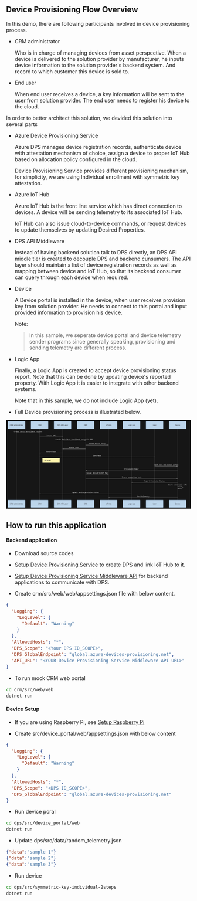 ## Device Provisioning Flow Overview

In this demo, there are following participants involved in device provisioning process.

- CRM administrator
  
  Who is in charge of managing devices from asset perspective. When a device is delivered to the solution provider by manufacturer, he inputs device information to the solution provider's backend system. And record to which customer this device is sold to.

- End user

  When end user receives a device, a key information will be sent to the user from solution provider. The end user needs to register his device to the cloud.

In order to better architect this solution, we devided this solution into several parts

- Azure Device Provisioning Service

  Azure DPS manages device registration records, authenticate device with attestation mechanism of choice, assign a device to proper IoT Hub based on allocation policy configured in the cloud.

  Device Provisioning Service provides different provisioning mechanism, for simplicity, we are using Individual enrollment with symmetric key attestation.
   
- Azure IoT Hub

  Azure IoT Hub is the front line service which has direct connection to devices. A device will be sending telemetry to its associated IoT Hub.
  
  IoT Hub can also issue cloud-to-device commands, or request devices to update themselves by updating Desired Properties.

- DPS API Middleware

  Instead of having backend solution talk to DPS directly, an DPS API middle tier is created to decouple DPS and backend cunsumers. The API layer should maintain a list of device registration records as well as mapping between device and IoT Hub, so that its backend consumer can query through each device when required.

- Device

  A Device portal is installed in the device, when user receives provision key from solution provider. He needs to connect to this portal and input provided information to provision his device.

  Note:

  >In this sample, we seperate device portal and device telemetry sender programs since generally speaking, provisioning and sending telemetry are different process.

- Logic App

  Finally, a Logic App is created to accept device provisioning status report. Note that this can be done by updating device's reported property. With Logic App it is easier to integrate with other backend systems. 

  Note that in this sample, we do not include Logic App (yet).

- Full Device provisioning process is illustrated below.

<img src="docs/img/provisioning-flow.jpg" />

## How to run this application

#### Backend application

-   Download source codes

-   [Setup Device Provisioning Service](docs/dps.md) to create DPS and link IoT Hub to it.

-   [Setup Device Provisioning Service Middleware API](docs/dps_api.md) for backend applications to communicate with DPS.

-   Create crm/src/web/web/appsettings.json file with below content.

```json
{
  "Logging": {
    "LogLevel": {
      "Default": "Warning"
    }
  },
  "AllowedHosts": "*",
  "DPS_Scope": "<Your DPS ID_SCOPE>",
  "DPS_GlobalEndpoint": "global.azure-devices-provisioning.net",
  "API_URL": "<YOUR Device Provisioning Service Middleware API URL>"
}
```

-   To run mock CRM web portal

```bash
cd crm/src/web/web
dotnet run
```

#### Device Setup

-   If you are using Raspberry Pi, see [Setup Raspberry Pi](docs/raspberry-pi.md)

-   Create src/device_portal/web/appsettings.json with below content

```json
{
  "Logging": {
    "LogLevel": {
      "Default": "Warning"
    }
  },
  "AllowedHosts": "*",
  "DPS_Scope": "<DPS ID_SCOPE>",
  "DPS_GlobalEndpoint": "global.azure-devices-provisioning.net"
}
```

-   Run device poral

```bash
cd dps/src/device_portal/web
dotnet run
```

-   Update dps/src/data/random_telemetry.json

```json
{"data":"sample 1"}
{"data":"sample 2"}
{"data":"sample 3"}
```
-   Run device

```bash
cd dps/src/symmetric-key-individual-2steps
dotnet run
```